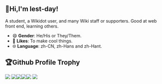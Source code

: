 ## 👀Hi,I'm lest-day!
A student, a Wikidot user, and many Wiki staff or supporters. Good at web front end, learning others.

* 😄 **Gender**: He/His or They/Them.
* 💖 **Likes**: To make cool things.
* 🌐 **Language**: zh-CN, zh-Hans and zh-Hant.

## 🏆Github Profile Trophy
![](https://github-profile-summary-cards.vercel.app/api/cards/profile-details?username=lest-day&theme=dracula)
![](https://github-profile-summary-cards.vercel.app/api/cards/repos-per-language?username=lest-day&theme=dracula)![](https://github-profile-summary-cards.vercel.app/api/cards/most-commit-language?username=lest-day&theme=dracula)![](https://github-profile-summary-cards.vercel.app/api/cards/stats?username=lest-day&count_private=True&theme=dracula)![](https://github-profile-summary-cards.vercel.app/api/cards/productive-time?username=lest-day&utcOffset=8&theme=dracula)
![](https://github-profile-trophy.vercel.app/?username=lest-day&no-frame=true&theme=dracula&column=4)
